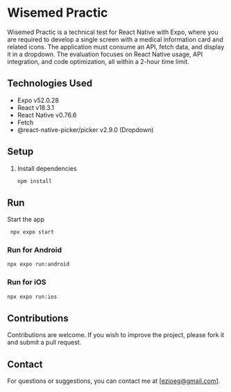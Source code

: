 # Wisemed Practic

Wisemed Practic is a technical test for React Native with Expo, where you are required to develop a single screen with a medical information card and related icons. The application must consume an API, fetch data, and display it in a dropdown. The evaluation focuses on React Native usage, API integration, and code optimization, all within a 2-hour time limit.

## Technologies Used

- Expo v52.0.28
- React v18.3.1
- React Native v0.76.6
- Fetch
- @react-native-picker/picker v2.9.0 (Dropdown)

## Setup

1. Install dependencies

   ```bash
   npm install
   ```

## Run

Start the app

   ```bash
    npx expo start
   ```

### Run for Android

```bash
npx expo run:android
```

### Run for iOS

```bash
npx expo run:ios
```
   
## Contributions

Contributions are welcome. If you wish to improve the project, please fork it and submit a pull request.

## Contact

For questions or suggestions, you can contact me at [ezioeg@gmail.com].
